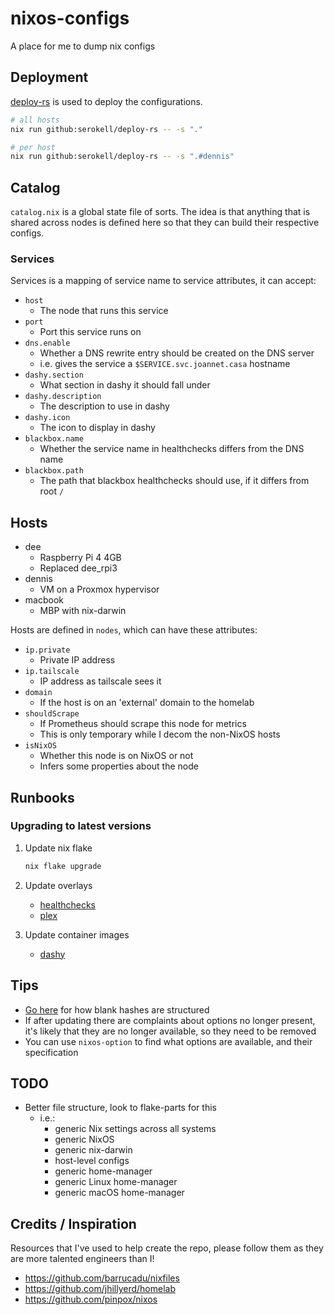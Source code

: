 # nixos-configs

A place for me to dump nix configs

## Deployment

[deploy-rs](https://github.com/serokell/deploy-rs) is used to deploy the configurations.

```bash
# all hosts
nix run github:serokell/deploy-rs -- -s "."

# per host
nix run github:serokell/deploy-rs -- -s ".#dennis"
```

## Catalog

`catalog.nix` is a global state file of sorts. The idea is that anything that is shared across nodes is defined here so that they can build their respective configs.

### Services

Services is a mapping of service name to service attributes, it can accept:

- `host`
  - The node that runs this service
- `port`
  - Port this service runs on
- `dns.enable`
  - Whether a DNS rewrite entry should be created on the DNS server
  - i.e. gives the service a `$SERVICE.svc.joannet.casa` hostname
- `dashy.section`
  - What section in dashy it should fall under
- `dashy.description`
  - The description to use in dashy
- `dashy.icon`
  - The icon to display in dashy
- `blackbox.name`
  - Whether the service name in healthchecks differs from the DNS name
- `blackbox.path`
  - The path that blackbox healthchecks should use, if it differs from root `/`

## Hosts

- dee
  - Raspberry Pi 4 4GB
  - Replaced dee_rpi3
- dennis
  - VM on a Proxmox hypervisor
- macbook
  - MBP with nix-darwin

Hosts are defined in `nodes`, which can have these attributes:

- `ip.private`
  - Private IP address
- `ip.tailscale`
  - IP address as tailscale sees it
- `domain`
  - If the host is on an 'external' domain to the homelab
- `shouldScrape`
  - If Prometheus should scrape this node for metrics
  - This is only temporary while I decom the non-NixOS hosts
- `isNixOS`
  - Whether this node is on NixOS or not
  - Infers some properties about the node

## Runbooks

### Upgrading to latest versions

1. Update nix flake

    ```bash
    nix flake upgrade
    ```

2. Update overlays
    - [healthchecks](https://github.com/NixOS/nixpkgs/blob/master/pkgs/servers/web-apps/healthchecks/default.nix)
    - [plex](https://github.com/NixOS/nixpkgs/tree/master/pkgs/servers/plex)

3. Update container images
    - [dashy](https://github.com/Lissy93/dashy/releases)

## Tips

- [Go here](https://discourse.nixos.org/t/what-is-the-latest-best-practice-to-prefetch-the-hash/22103/4) for how blank hashes are structured
- If after updating there are complaints about options no longer present, it's likely that they are no longer available, so they need to be removed
- You can use `nixos-option` to find what options are available, and their specification

## TODO

- Better file structure, look to flake-parts for this
  - i.e.:
    - generic Nix settings across all systems
    - generic NixOS
    - generic nix-darwin
    - host-level configs
    - generic home-manager
    - generic Linux home-manager
    - generic macOS home-manager

## Credits / Inspiration

Resources that I've used to help create the repo, please follow them as they are more talented engineers than I!

- https://github.com/barrucadu/nixfiles
- https://github.com/jhillyerd/homelab
- https://github.com/pinpox/nixos
